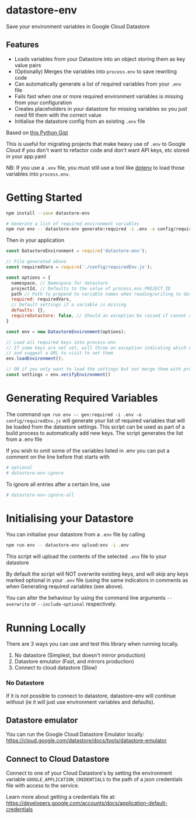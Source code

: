# datastore-env

Save your environment variables in Google Cloud Datastore

## Features

* Loads variables from your Datastore into an object storing them as key value pairs
* (Optionally) Merges the variables into `process.env` to save rewriting code
* Can automatically generate a list of required variables from your `.env` file
* Fails fast when one or more required environment variables is missing from your configuration
* Creates placeholders in your datastore for missing variables so you just need fill them with the correct value
* Initialise the datastore config from an existing `.env` file

Based on [this Python Gist](https://gist.github.com/SpainTrain/6bf5896e6046a5d9e7e765d0defc8aa8)

This is useful for migrating projects that make heavy use of `.env` to Google Cloud
if you don't want to refactor code and don't want API keys, etc stored in your app.yaml

NB: If you use a `.env` file, you must still use a tool like [dotenv](https://github.com/motdotla/dotenv) to load those variables into `process.env`.

# Getting Started

```sh
npm install --save datastore-env

# Generate a list of required environment variables
npm run env -- datastore-env generate:required -i .env -o config/requiredEnv.js
```
Then in your application

```js
const DatastoreEnvironment = require('datastore-env');

// File generated above
const requiredVars = require('./config/requiredEnv.js');

const options = {
  namespace, // Namespace for datastore
  projectId, // Defaults to the value of process.env.PROJECT_ID
  path // Path to prepend to variable names when reading/writing to datastore
  required: requiredVars,
  // Default settings if a variable is missing
  defaults: {},
  requireDatastore: false, // Should an exception be raised if cannot connect to datastore (default: false)
}

const env = new DatastoreEnvironment(options);

// Load all required keys into process.env
// If some keys are not set, will throw an exception indicating which ones
// and suggest a URL to visit to set them
env.loadEnvironment();

// OR if you only want to load the settings but not merge them with process.env
const settings = env.verifyEnvironment()
```

# Generating Required Variables
The command `npm run env -- gen:required -i .env -o config/requiredEnv.js`
will generate your list of required variables that will be loaded from the
datastore settings.
This script can be used as part of a build process to automatically add new keys.
The script generates the list from a .env file

If you wish to omit some of the variables listed in .env you can put a comment on
the line before that starts with

``` sh
# optional
# datastore-env-ignore
```

To ignore all entries after a certain line, use

``` sh
# datastore-env-ignore-all
```

# Initialising your Datastore
You can initialise your datastore from a `.env` file by calling

```sh
npm run env -- datastore-env upload:env -i .env
```

This script will upload the contents of the selected `.env` file to your datastore

By default the script will NOT overwrite existing keys, and will skip any keys
marked optional in your `.env` file (using the same indicators in comments as when Generating
required variables (see above).

You can alter the behaviour by using the command line arguments `--overwrite` or
`--include-optional` respectively.

# Running Locally
There are 3 ways you can use and test this library when running locally.

1) No datastore (Simplest, but doesn't mirror production)
2) Datastore emulator (Fast, and mirrors production)
3) Connect to cloud datastore (Slow)

### No Datastore

If it is not possible to connect to datastore, datastore-env will continue without
(ie it will just use environment variables and defaults).

## Datastore emulator

You can run the Google Cloud Datastore Emulator locally:
<https://cloud.google.com/datastore/docs/tools/datastore-emulator>

## Connect to Cloud Datastore

Connect to one of your Cloud Datastore's by setting the environment variable
`GOOGLE_APPLICATION_CREDENTIALS` to the path of a json credentials file with access
to the service.

Learn more about getting a credentials file at:
<https://developers.google.com/accounts/docs/application-default-credentials>
